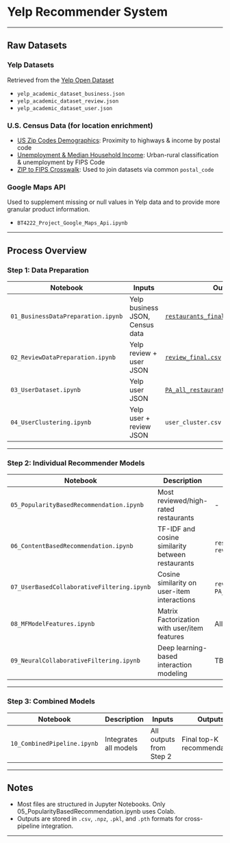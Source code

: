 # Yelp Recommender System

---

## Raw Datasets

### Yelp Datasets
Retrieved from the [Yelp Open Dataset](https://business.yelp.com/data/resources/open-dataset/)
- `yelp_academic_dataset_business.json`
- `yelp_academic_dataset_review.json`
- `yelp_academic_dataset_user.json`

### U.S. Census Data (for location enrichment)
- [US Zip Codes Demographics](https://doi.org/10.34740/KAGGLE/DSV/7210848): Proximity to highways & income by postal code  
- [Unemployment & Median Household Income](https://www.ers.usda.gov/data-products/county-level-data-sets/county-level-data-sets-download-data): Urban-rural classification & unemployment by FIPS Code  
- [ZIP to FIPS Crosswalk](https://www.kaggle.com/datasets/danofer/zipcodes-county-fips-crosswalk): Used to join datasets via common `postal_code`

### Google Maps API
Used to supplement missing or null values in Yelp data and to provide more granular product information.  
- `BT4222_Project_Google_Maps_Api.ipynb`

---

## Process Overview

### Step 1: Data Preparation

| Notebook | Inputs | Outputs |
|----------|--------|---------|
| `01_BusinessDataPreparation.ipynb` | Yelp business JSON, Census data | [`restaurants_final.csv`](https://drive.google.com/drive/folders/1U8Q1G9BXYDm1I5O_vzt9lNVHrJMrQb1C?usp=drive_link) |
| `02_ReviewDataPreparation.ipynb` | Yelp review + user JSON | [`review_final.csv`](https://drive.google.com/drive/folders/1U8Q1G9BXYDm1I5O_vzt9lNVHrJMrQb1C?usp=drive_link) |
| `03_UserDataset.ipynb` | Yelp user JSON | [`PA_all_restaurant_user_with_loc.csv`](https://drive.google.com/drive/folders/1U8Q1G9BXYDm1I5O_vzt9lNVHrJMrQb1C?usp=drive_link) |
| `04_UserClustering.ipynb` | Yelp user + review JSON | `user_cluster.csv` |

---

### Step 2: Individual Recommender Models

| Notebook | Description | Inputs | Outputs |
|----------|-------------|--------|---------|
| `05_PopularityBasedRecommendation.ipynb` | Most reviewed/high-rated restaurants | - | - |
| `06_ContentBasedRecommendation.ipynb` | TF-IDF and cosine similarity between restaurants | `restaurants_final.csv`, `review_final.csv` | `test_df.csv`, `cb_matrix.npz`, `item_df.csv` |
| `07_UserBasedCollaborativeFiltering.ipynb` | Cosine similarity on user-item interactions | `review_final.csv`, `PA_all_restaurant_user_with_loc.csv` | `users_df.csv`, `cf_matrix.npz`, user/item encoders |
| `08_MFModelFeatures.ipynb` | Matrix Factorization with user/item features | All processed datasets | `user/item_features_tensor_pt`, encoders, [`MF_model.pth`](https://drive.google.com/file/d/1rPxT_M8WCJyY5U5qsCUB-iY9dA-uvogq/view?usp=drive_link) |
| `09_NeuralCollaborativeFiltering.ipynb` | Deep learning-based interaction modeling | TBD | TBD |

---

### Step 3: Combined Models

| Notebook | Description | Inputs | Outputs |
|----------|-------------|--------|---------|
| `10_CombinedPipeline.ipynb` | Integrates all models | All outputs from Step 2 | Final top-K recommendations |

---

## Notes

- Most files are structured in Jupyter Notebooks. Only 05_PopularityBasedRecommendation.ipynb uses Colab. 
- Outputs are stored in `.csv`, `.npz`, `.pkl`, and `.pth` formats for cross-pipeline integration.

---
